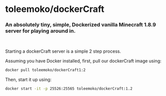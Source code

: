 toleemoko/dockerCraft 
=====================
### An absolutely tiny, simple, Dockerized vanilla Minecraft 1.8.9 server for playing around in.
<br>

Starting a dockerCraft server is a simple 2 step process.
<br>

Assuming you have Docker installed, first, pull our dockerCraft image using:
```bash
docker pull toleemoko/dockerCraft1:2
```
Then, start it up using:
```bash
docker start -it -p 25526:25565 toleemoko/dockerCraft:1.2
```